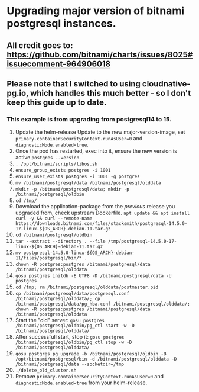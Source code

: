 # Upgrading major version of bitnami postgresql instances.

## All credit goes to: https://github.com/bitnami/charts/issues/8025#issuecomment-964906018

## Please note that I switched to using cloudnative-pg.io, which handles this much better - so I don't keep this guide up to date.

### This example is from upgrading from postgresql14 to 15.

1. Update the helm-release
   Update to the new major-version-image, set `primary.containerSecurityContext.runAsUser=0` and `diagnosticMode.enabled=true`.
2. Once the pod has restarted, exec into it, ensure the new version is active `postgres --version`.
3. `. /opt/bitnami/scripts/libos.sh`
4. `ensure_group_exists postgres -i 1001`
5. `ensure_user_exists postgres -i 1001 -g postgres`
6. `mv /bitnami/postgresql/data /bitnami/postgresql/olddata`
7. `mkdir -p /bitnami/postgresql/data; mkdir -p /bitnami/postgresql/oldbin`
8. `cd /tmp/`
9. Download the application-package from the *previous* release you upgraded from, check upstream Dockerfile.
`apt update && apt install curl -y && curl --remote-name https://downloads.bitnami.com/files/stacksmith/postgresql-14.5.0-17-linux-${OS_ARCH}-debian-11.tar.gz`
10. `cd /bitnami/postgresql/oldbin`
11. `tar --extract --directory . --file /tmp/postgresql-14.5.0-17-linux-${OS_ARCH}-debian-11.tar.gz`
12. `mv postgresql-14.5.0-linux-${OS_ARCH}-debian-11/files/postgresql/bin/* .`
13. `chown -R postgres:postgres /bitnami/postgresql/data /bitnami/postgresql/olddata`
14. `gosu postgres initdb -E UTF8 -D /bitnami/postgresql/data -U postgres`
15. `cd /tmp; rm /bitnami/postgresql/olddata/postmaster.pid`
16. `cp /bitnami/postgresql/data/postgresql.conf /bitnami/postgresql/olddata/; cp /bitnami/postgresql/data/pg_hba.conf /bitnami/postgresql/olddata/; chown -R postgres:postgres /bitnami/postgresql/data /bitnami/postgresql/olddata`
17. Start the "old" server: `gosu postgres /bitnami/postgresql/oldbin/pg_ctl start -w -D /bitnami/postgresql/olddata/`
18. After successfull start, stop it: `gosu postgres /bitnami/postgresql/oldbin/pg_ctl stop -w -D /bitnami/postgresql/olddata/`
19. `gosu postgres pg_upgrade -b /bitnami/postgresql/oldbin -B /opt/bitnami/postgresql/bin -d /bitnami/postgresql/olddata -D /bitnami/postgresql/data --socketdir=/tmp`
20. `./delete_old_cluster.sh`
21. Remove `primary.containerSecurityContext.runAsUser=0` and `diagnosticMode.enabled=true` from your helm-release.
